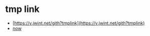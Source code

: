 tmp link
=======
- [https://v.jwint.net/gith?tmplink](https://v.jwint.net/gith?tmplink)
- [now](./tmplink)
